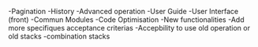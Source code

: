 -Pagination
-History
-Advanced operation
-User Guide
-User Interface (front)
-Commun Modules
-Code Optimisation
-New functionalities
-Add more specifiques acceptance criterias
-Accepbility to use old operation or old stacks
-combination stacks
